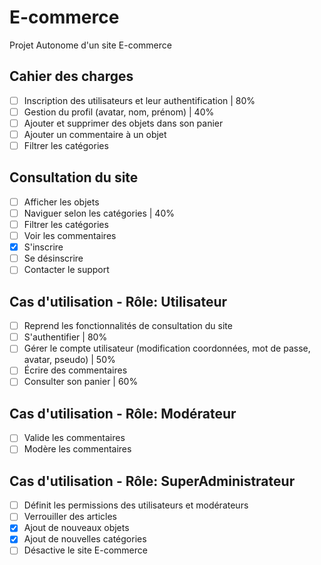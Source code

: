 # E-commerce
Projet Autonome d'un site E-commerce

## Cahier des charges 

- [ ] Inscription des utilisateurs et leur authentification | 80%
- [ ] Gestion du profil (avatar, nom, prénom) | 40%
- [ ] Ajouter et supprimer des objets dans son panier
- [ ] Ajouter un commentaire à un objet
- [ ] Filtrer les catégories

## Consultation du site

- [ ] Afficher les objets
- [ ] Naviguer selon les catégories | 40%
- [ ] Filtrer les catégories
- [ ] Voir les commentaires
- [x] S'inscrire
- [ ] Se désinscrire
- [ ] Contacter le support

## Cas d'utilisation - Rôle: Utilisateur

- [ ] Reprend les fonctionnalités de consultation du site
- [ ] S'authentifier | 80%
- [ ] Gérer le compte utilisateur (modification coordonnées, mot de passe, avatar, pseudo) | 50%
- [ ] Écrire des commentaires
- [ ] Consulter son panier | 60%

## Cas d'utilisation - Rôle: Modérateur

- [ ] Valide les commentaires
- [ ] Modère les commentaires

## Cas d'utilisation - Rôle: SuperAdministrateur

- [ ] Définit les permissions des utilisateurs et modérateurs
- [ ] Verrouiller des articles
- [x] Ajout de nouveaux objets
- [x] Ajout de nouvelles catégories
- [ ] Désactive le site E-commerce
